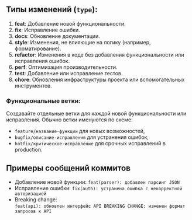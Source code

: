 ## Типы изменений (`type`):
1. **feat**: Добавление новой функциональности.    
2. **fix**: Исправление ошибки.
3. **docs**: Обновление документации.    
4. **style**: Изменения, не влияющие на логику (например, форматирование).
5. **refactor**: Изменения в коде без добавления функциональности или исправления ошибок.
6. **perf**: Оптимизация производительности.
7. **test**: Добавление или исправление тестов.
8. **chore**: Обновления инфраструктуры проекта или вспомогательных инструментов.

### Функциональные ветки:
Создавайте отдельные ветки для каждой новой функциональности или исправления. Обычно ветки именуются по схеме:
- `feature/название-функции` для новых возможностей,
- `bugfix/описание-исправления` для устранения ошибок,
- `hotfix/критическое-исправление` для срочных исправлений в production.
## Примеры сообщений коммитов
- Добавление новой функции:
    `feat(parser): добавлен парсинг JSON`
- Исправление ошибки:
    `fix(auth): устранена ошибка с некорректной авторизацией`
- Breaking change:    
    `feat(api): обновлен интерфейс API BREAKING CHANGE: изменен формат запросов к API`